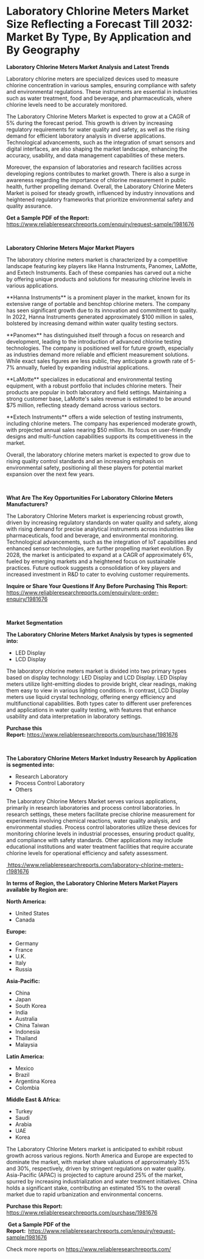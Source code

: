 <p><h1>Laboratory Chlorine Meters Market Size Reflecting a Forecast Till 2032: Market By Type, By Application and By Geography</h1></p><p><strong>Laboratory Chlorine Meters Market Analysis and Latest Trends</strong></p>
<p><p>Laboratory chlorine meters are specialized devices used to measure chlorine concentration in various samples, ensuring compliance with safety and environmental regulations. These instruments are essential in industries such as water treatment, food and beverage, and pharmaceuticals, where chlorine levels need to be accurately monitored.</p><p>The Laboratory Chlorine Meters Market is expected to grow at a CAGR of 5% during the forecast period. This growth is driven by increasing regulatory requirements for water quality and safety, as well as the rising demand for efficient laboratory analysis in diverse applications. Technological advancements, such as the integration of smart sensors and digital interfaces, are also shaping the market landscape, enhancing the accuracy, usability, and data management capabilities of these meters.</p><p>Moreover, the expansion of laboratories and research facilities across developing regions contributes to market growth. There is also a surge in awareness regarding the importance of chlorine measurement in public health, further propelling demand. Overall, the Laboratory Chlorine Meters Market is poised for steady growth, influenced by industry innovations and heightened regulatory frameworks that prioritize environmental safety and quality assurance.</p></p>
<p><strong>Get a Sample PDF of the Report:&nbsp;</strong> <a href="https://www.reliableresearchreports.com/enquiry/request-sample/1981676?utm_campaign=2243&utm_medium=2&utm_source=Github&utm_content=ia&utm_term=02032025&utm_id=laboratory-chlorine-meters">https://www.reliableresearchreports.com/enquiry/request-sample/1981676</a></p>
<p>&nbsp;</p>
<p><strong>Laboratory Chlorine Meters Major Market Players</strong></p>
<p><p>The laboratory chlorine meters market is characterized by a competitive landscape featuring key players like Hanna Instruments, Panomex, LaMotte, and Extech Instruments. Each of these companies has carved out a niche by offering unique products and solutions for measuring chlorine levels in various applications.</p><p>**Hanna Instruments** is a prominent player in the market, known for its extensive range of portable and benchtop chlorine meters. The company has seen significant growth due to its innovation and commitment to quality. In 2022, Hanna Instruments generated approximately $100 million in sales, bolstered by increasing demand within water quality testing sectors.</p><p>**Panomex** has distinguished itself through a focus on research and development, leading to the introduction of advanced chlorine testing technologies. The company is positioned well for future growth, especially as industries demand more reliable and efficient measurement solutions. While exact sales figures are less public, they anticipate a growth rate of 5-7% annually, fueled by expanding industrial applications.</p><p>**LaMotte** specializes in educational and environmental testing equipment, with a robust portfolio that includes chlorine meters. Their products are popular in both laboratory and field settings. Maintaining a strong customer base, LaMotte's sales revenue is estimated to be around $75 million, reflecting steady demand across various sectors.</p><p>**Extech Instruments** offers a wide selection of testing instruments, including chlorine meters. The company has experienced moderate growth, with projected annual sales nearing $50 million. Its focus on user-friendly designs and multi-function capabilities supports its competitiveness in the market.</p><p>Overall, the laboratory chlorine meters market is expected to grow due to rising quality control standards and an increasing emphasis on environmental safety, positioning all these players for potential market expansion over the next few years.</p></p>
<p>&nbsp;</p>
<p><strong>What Are The Key Opportunities For Laboratory Chlorine Meters Manufacturers?</strong></p>
<p><p>The Laboratory Chlorine Meters market is experiencing robust growth, driven by increasing regulatory standards on water quality and safety, along with rising demand for precise analytical instruments across industries like pharmaceuticals, food and beverage, and environmental monitoring. Technological advancements, such as the integration of IoT capabilities and enhanced sensor technologies, are further propelling market evolution. By 2028, the market is anticipated to expand at a CAGR of approximately 6%, fueled by emerging markets and a heightened focus on sustainable practices. Future outlook suggests a consolidation of key players and increased investment in R&D to cater to evolving customer requirements.</p></p>
<p><strong>Inquire or Share Your Questions If Any Before Purchasing This Report:</strong> <a href="https://www.reliableresearchreports.com/enquiry/pre-order-enquiry/1981676?utm_campaign=2243&utm_medium=2&utm_source=Github&utm_content=ia&utm_term=02032025&utm_id=laboratory-chlorine-meters">https://www.reliableresearchreports.com/enquiry/pre-order-enquiry/1981676</a></p>
<p>&nbsp;</p>
<p><strong>Market Segmentation</strong></p>
<p><strong>The Laboratory Chlorine Meters Market Analysis by types is segmented into:</strong></p>
<p><ul><li>LED Display</li><li>LCD Display</li></ul></p>
<p><p>The laboratory chlorine meters market is divided into two primary types based on display technology: LED Display and LCD Display. LED Display meters utilize light-emitting diodes to provide bright, clear readings, making them easy to view in various lighting conditions. In contrast, LCD Display meters use liquid crystal technology, offering energy efficiency and multifunctional capabilities. Both types cater to different user preferences and applications in water quality testing, with features that enhance usability and data interpretation in laboratory settings.</p></p>
<p><strong>Purchase this Report:&nbsp;</strong><a href="https://www.reliableresearchreports.com/purchase/1981676?utm_campaign=2243&utm_medium=2&utm_source=Github&utm_content=ia&utm_term=02032025&utm_id=laboratory-chlorine-meters">https://www.reliableresearchreports.com/purchase/1981676</a></p>
<p>&nbsp;</p>
<p><strong>The Laboratory Chlorine Meters Market Industry Research by Application is segmented into:</strong></p>
<p><ul><li>Research Laboratory</li><li>Process Control Laboratory</li><li>Others</li></ul></p>
<p><p>The Laboratory Chlorine Meters Market serves various applications, primarily in research laboratories and process control laboratories. In research settings, these meters facilitate precise chlorine measurement for experiments involving chemical reactions, water quality analysis, and environmental studies. Process control laboratories utilize these devices for monitoring chlorine levels in industrial processes, ensuring product quality, and compliance with safety standards. Other applications may include educational institutions and water treatment facilities that require accurate chlorine levels for operational efficiency and safety assessment.</p></p>
<p><a href="https://www.reliableresearchreports.com/laboratory-chlorine-meters-r1981676?utm_campaign=2243&utm_medium=2&utm_source=Github&utm_content=ia&utm_term=02032025&utm_id=laboratory-chlorine-meters">&nbsp;https://www.reliableresearchreports.com/laboratory-chlorine-meters-r1981676</a></p>
<p><strong>In terms of Region, the Laboratory Chlorine Meters Market Players available by Region are:</strong></p>
<p>
    <p> <strong> North America: </strong>
        <ul>
            <li>United States</li>
            <li>Canada</li>
        </ul>
        </p> 
    <p> <strong> Europe: </strong>
        <ul>
            <li>Germany</li>
            <li>France</li>
            <li>U.K.</li>
            <li>Italy</li>
            <li>Russia</li>
        </ul>
        </p> 
    <p> <strong> Asia-Pacific: </strong>
        <ul>
            <li>China</li>
            <li>Japan</li>
            <li>South Korea</li>
            <li>India</li>
            <li>Australia</li>
            <li>China Taiwan</li>
            <li>Indonesia</li>
            <li>Thailand</li>
            <li>Malaysia</li>
        </ul>
        </p> 
    <p> <strong> Latin America: </strong>
        <ul>
            <li>Mexico</li>
            <li>Brazil</li>
            <li>Argentina Korea</li>
            <li>Colombia</li>
        </ul>
        </p> 
    <p> <strong> Middle East & Africa: </strong>
        <ul>
            <li>Turkey</li>
            <li>Saudi</li>
            <li>Arabia</li>
            <li>UAE</li>
            <li>Korea</li>
        </ul>
    </p>
    </p>
<p><p>The Laboratory Chlorine Meters market is anticipated to exhibit robust growth across various regions. North America and Europe are expected to dominate the market, with market share valuations of approximately 35% and 30%, respectively, driven by stringent regulations on water quality. Asia-Pacific (APAC) is projected to capture around 25% of the market, spurred by increasing industrialization and water treatment initiatives. China holds a significant stake, contributing an estimated 15% to the overall market due to rapid urbanization and environmental concerns.</p></p>
<p><strong>Purchase this Report: </strong><a href="https://www.reliableresearchreports.com/purchase/1981676?utm_campaign=2243&utm_medium=2&utm_source=Github&utm_content=ia&utm_term=02032025&utm_id=laboratory-chlorine-meters">https://www.reliableresearchreports.com/purchase/1981676</a></p>
<p>&nbsp;<strong>Get a Sample PDF of the Report:&nbsp;&nbsp;</strong><a href="https://www.reliableresearchreports.com/enquiry/request-sample/1981676?utm_campaign=2243&utm_medium=2&utm_source=Github&utm_content=ia&utm_term=02032025&utm_id=laboratory-chlorine-meters">https://www.reliableresearchreports.com/enquiry/request-sample/1981676</a></p>
<p><strong></strong></p>
<p>Check more reports on <a href="https://www.reliableresearchreports.com/?utm_campaign=2243&utm_medium=2&utm_source=Github&utm_content=ia&utm_term=02032025&utm_id=laboratory-chlorine-meters">https://www.reliableresearchreports.com/</a></p>